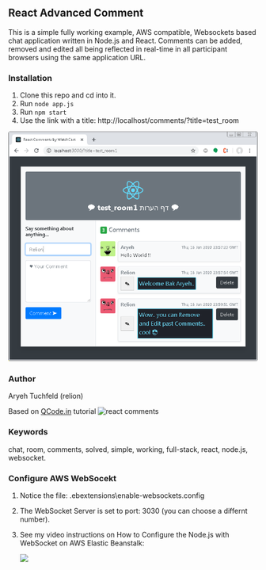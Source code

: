 ## React Advanced Comment

This is a simple fully working example, AWS compatible, Websockets based chat application written in Node.js and React.
Comments can be added, removed and edited all being reflected in real-time in all participant browsers using the same application URL.

### Installation

1.  Clone this repo and cd into it.
2.  Run `node app.js`
3.  Run `npm start`
4.  Use the link with a title: http://localhost/comments/?title=test_room

<img src="images/advance_react_comments_room_snapshot.png" title="Advance react comments room snapshot">

### Author

Aryeh Tuchfeld (relion)

Based on [QCode.in](https://www.qcode.in/learn-react-by-creating-a-comment-app) tutorial
![react comments](https://i2.wp.com/www.qcode.in/wp-content/uploads/2018/07/react-comment-app.png?resize=1200%2C811&ssl=1)

### Keywords

chat, room, comments, solved, simple, working, full-stack, react, node.js, websocket.

### Configure AWS WebSocekt

1. Notice the file: \.ebextensions\enable-websockets.config
2. The WebSocket Server is set to port: 3030 (you can choose a differnt number).
3. See my video instructions on How to Configure the Node.js with WebSocket on AWS Elastic Beanstalk:

   [![](http://img.youtube.com/vi/E_-mBnRHsYc/0.jpg)](http://www.youtube.com/watch?v=E_-mBnRHsYc "Configuring Node.js Server with WebSocket on AWS Elastic Beanstalk")
